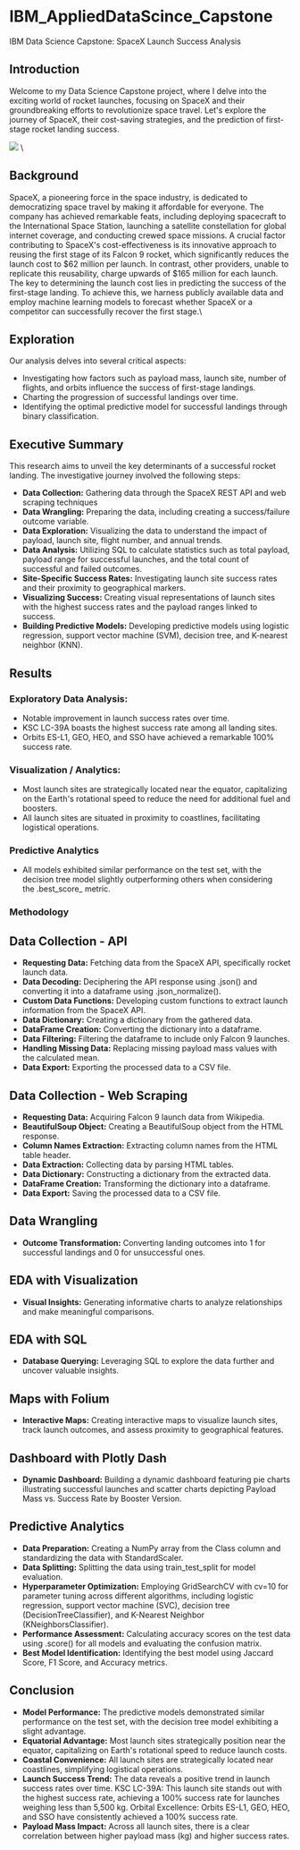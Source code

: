 # IBM_AppliedDataScince_Capstone
IBM Data Science Capstone: SpaceX Launch Success Analysis

## Introduction
Welcome to my Data Science Capstone project, where I delve into the exciting world of rocket launches, focusing on SpaceX and their groundbreaking efforts to revolutionize space travel. Let's explore the journey of SpaceX, their cost-saving strategies, and the prediction of first-stage rocket landing success.

![](https://cf-courses-data.s3.us.cloud-object-storage.appdomain.cloud/IBMDeveloperSkillsNetwork-DS0701EN-SkillsNetwork/api/Images/landing_1.gif)
\
## Background
SpaceX, a pioneering force in the space industry, is dedicated to democratizing space travel by making it affordable for everyone. The company has achieved remarkable feats, including deploying spacecraft to the International Space Station, launching a satellite constellation for global internet coverage, and conducting crewed space missions. A crucial factor contributing to SpaceX's cost-effectiveness is its innovative approach to reusing the first stage of its Falcon 9 rocket, which significantly reduces the launch cost to $62 million per launch. In contrast, other providers, unable to replicate this reusability, charge upwards of $165 million for each launch. The key to determining the launch cost lies in predicting the success of the first-stage landing. To achieve this, we harness publicly available data and employ machine learning models to forecast whether SpaceX or a competitor can successfully recover the first stage.\
## Exploration

Our analysis delves into several critical aspects:

+ Investigating how factors such as payload mass, launch site, number of flights, and orbits influence the success of first-stage landings.
+ Charting the progression of successful landings over time.
+ Identifying the optimal predictive model for successful landings through binary classification.

## Executive Summary
This research aims to unveil the key determinants of a successful rocket landing. The investigative journey involved the following steps:

+ **Data Collection:** Gathering data through the SpaceX REST API and web scraping techniques
+ **Data Wrangling:** Preparing the data, including creating a success/failure outcome variable.
+ **Data Exploration:** Visualizing the data to understand the impact of payload, launch site, flight number, and annual trends.
+ **Data Analysis:** Utilizing SQL to calculate statistics such as total payload, payload range for successful launches, and the total count of successful and failed outcomes.
+ **Site-Specific Success Rates:** Investigating launch site success rates and their proximity to geographical markers.
+ **Visualizing Success:** Creating visual representations of launch sites with the highest success rates and the payload ranges linked to success.
+ **Building Predictive Models:** Developing predictive models using logistic regression, support vector machine (SVM), decision tree, and K-nearest neighbor (KNN).

## Results
### Exploratory Data Analysis:

+ Notable improvement in launch success rates over time.
+ KSC LC-39A boasts the highest success rate among all landing sites.
+ Orbits ES-L1, GEO, HEO, and SSO have achieved a remarkable 100% success rate.

### Visualization / Analytics:

+ Most launch sites are strategically located near the equator, capitalizing on the Earth's rotational speed to reduce the need for additional fuel and boosters.
+ All launch sites are situated in proximity to coastlines, facilitating logistical operations.

### Predictive Analytics

+ All models exhibited similar performance on the test set, with the decision tree model slightly outperforming others when considering the .best_score_ metric.

### Methodology
## Data Collection - API

+ **Requesting Data:** Fetching data from the SpaceX API, specifically rocket launch data.
+ **Data Decoding:** Deciphering the API response using .json() and converting it into a dataframe using .json_normalize().
+ **Custom Data Functions:** Developing custom functions to extract launch information from the SpaceX API.
+ **Data Dictionary:** Creating a dictionary from the gathered data.
+ **DataFrame Creation:** Converting the dictionary into a dataframe.
+ **Data Filtering:** Filtering the dataframe to include only Falcon 9 launches.
+ **Handling Missing Data:** Replacing missing payload mass values with the calculated mean.
+ **Data Export:** Exporting the processed data to a CSV file.

## Data Collection - Web Scraping

+ **Requesting Data:** Acquiring Falcon 9 launch data from Wikipedia.
+ **BeautifulSoup Object:** Creating a BeautifulSoup object from the HTML response.
+ **Column Names Extraction:** Extracting column names from the HTML table header.
+ **Data Extraction:** Collecting data by parsing HTML tables.
+ **Data Dictionary:** Constructing a dictionary from the extracted data.
+ **DataFrame Creation:** Transforming the dictionary into a dataframe.
+ **Data Export:** Saving the processed data to a CSV file.

## Data Wrangling

+ **Outcome Transformation:** Converting landing outcomes into 1 for successful landings and 0 for unsuccessful ones.

## EDA with Visualization

+ **Visual Insights:** Generating informative charts to analyze relationships and make meaningful comparisons.

## EDA with SQL

+ **Database Querying:** Leveraging SQL to explore the data further and uncover valuable insights.

## Maps with Folium

+ **Interactive Maps:** Creating interactive maps to visualize launch sites, track launch outcomes, and assess proximity to geographical features.

## Dashboard with Plotly Dash

+ **Dynamic Dashboard:** Building a dynamic dashboard featuring pie charts illustrating successful launches and scatter charts depicting Payload Mass vs. Success Rate by Booster Version.

## Predictive Analytics

+ **Data Preparation:** Creating a NumPy array from the Class column and standardizing the data with StandardScaler.
+ **Data Splitting:** Splitting the data using train_test_split for model evaluation.
+ **Hyperparameter Optimization:** Employing GridSearchCV with cv=10 for parameter tuning across different algorithms, including logistic regression, support vector machine (SVC), decision tree (DecisionTreeClassifier), and K-Nearest Neighbor (KNeighborsClassifier).
+ **Performance Assessment:** Calculating accuracy scores on the test data using .score() for all models and evaluating the confusion matrix.
+ **Best Model Identification:** Identifying the best model using Jaccard Score, F1 Score, and Accuracy metrics.

## Conclusion

+ **Model Performance:** The predictive models demonstrated similar performance on the test set, with the decision tree model exhibiting a slight advantage.
+ **Equatorial Advantage:** Most launch sites strategically position near the equator, capitalizing on Earth's rotational speed to reduce launch costs.
+ **Coastal Convenience:** All launch sites are strategically located near coastlines, simplifying logistical operations.
+ **Launch Success Trend:** The data reveals a positive trend in launch success rates over time.
KSC LC-39A: This launch site stands out with the highest success rate, achieving a 100% success rate for launches weighing less than 5,500 kg.
Orbital Excellence: Orbits ES-L1, GEO, HEO, and SSO have consistently achieved a 100% success rate.
+ **Payload Mass Impact:** Across all launch sites, there is a clear correlation between higher payload mass (kg) and higher success rates.
